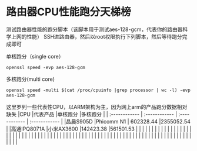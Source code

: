 # **路由器CPU性能跑分天梯榜**

测试路由器性能的跑分脚本（该脚本用于测试aes-128-gcm，代表你的路由器科学上网的性能）
SSH进路由器，然后以root权限执行下列脚本，然后等待跑分完成即可

单核跑分（single core）

```
openssl speed -evp aes-128-gcm
```

多核跑分(multi core)

```
openssl speed -multi $(cat /proc/cpuinfo |grep processor | wc -l) -evp aes-128-gcm
```

这里罗列一些代表性CPU，以ARM架构为主，因为网上arm的产品跑分数据相对缺失
|CPU  |代表产品 |单核跑分   |多核跑分   |
| :------------ | :------------ | :------------ | :------------ |
|晶晨S905D   |Phicomm N1   | 602328.44   |2355052.54   |
|高通IPQ8071A   |小米AX3600   |142423.38   |561501.53   |
|   |   |   |   |
|   |   |   |   |
|   |   |   |   |
|   |   |   |   |
|   |   |   |   |
|   |   |   |   |
|   |   |   |   |
|   |   |   |   |
|   |   |   |   |
|   |   |   |   |
|   |   |   |   |
|   |   |   |   |
|   |   |   |   |
|   |   |   |   |
|   |   |   |   |
|   |   |   |   |



